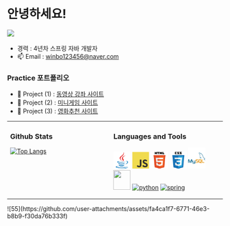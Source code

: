 # 안녕하세요!
![](https://komarev.com/ghpvc/?username=korany-lee&label=views&style=plastic&color=blue)

- 경력 : 4년차 스프링 자바 개발자
- 📫 Email  :  winbo123456@naver.com



 ### Practice 포트폴리오
- 📂 Project (1)  :  [동영상 강좌 사이트](http://gta5544.cafe24.com/) 
- 📂 Project (2)  :  [미니게임 사이트](http://gta5544.cafe24.com/EG) 
- 📂 Project (3)  :  [영화추천 사이트](http://gta5544.cafe24.com/MovieWeb/intro.do)




<table><tr><td valign="top" width="500px">

### Github Stats
 
[![Top Langs](https://github-readme-stats.vercel.app/api/top-langs/?username=winbo121&layout=compact)](https://github.com/anuraghazra/github-readme-stats)

</td><td valign="top" width="500px">

### Languages and Tools
 
<p align="left"> 
<a href="https://www.java.com" target="_blank"> <img src="https://raw.githubusercontent.com/devicons/devicon/master/icons/java/java-original.svg" alt="java" width="40" height="40"/></a>
<a href="https://developer.mozilla.org/en-US/docs/Web/JavaScript" target="_blank"> <img src="https://raw.githubusercontent.com/devicons/devicon/master/icons/javascript/javascript-original.svg" alt="javascript" width="40" height="40"/></a>
<a href="https://www.w3.org/html/" target="_blank"> <img src="https://raw.githubusercontent.com/devicons/devicon/master/icons/html5/html5-original-wordmark.svg" alt="html5" width="40" height="40"/></a>
<a href="https://www.w3schools.com/css/" target="_blank"> <img src="https://raw.githubusercontent.com/devicons/devicon/master/icons/css3/css3-original-wordmark.svg" alt="css3" width="40" height="40"/></a>
<a href="https://www.mysql.com/" target="_blank"> <img src="https://raw.githubusercontent.com/devicons/devicon/master/icons/mysql/mysql-original-wordmark.svg" alt="mysql" width="40" height="50"/></a> 
<a href="https://www.oracle.com/" target="_blank"> <img src="https://github.com/user-attachments/assets/fa4ca1f7-6771-46e3-b8b9-f30da76b333f" width="40" height="46"/></a>
<a href="https://www.python.org" target="_blank"><img src="https://github.com/user-attachments/assets/e2418d29-28f6-49ab-a241-c46d572cb221" alt="python" width="40" height="40"/></a> 
<a href="https://spring.io/" target="_blank"> <img src="https://www.vectorlogo.zone/logos/springio/springio-icon.svg" alt="spring" width="40" height="40"/></a>
 </p>
</td></tr></table>  
![55](https://github.com/user-attachments/assets/fa4ca1f7-6771-46e3-b8b9-f30da76b333f)
